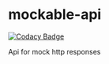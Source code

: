 # mockable-api

[![Codacy Badge](https://api.codacy.com/project/badge/Grade/fb795871fd7449ac84c96c840592e3f1)](https://app.codacy.com/manual/magaum/mockable-api?utm_source=github.com&utm_medium=referral&utm_content=magaum/mockable-api&utm_campaign=Badge_Grade_Settings)

Api for mock http responses
